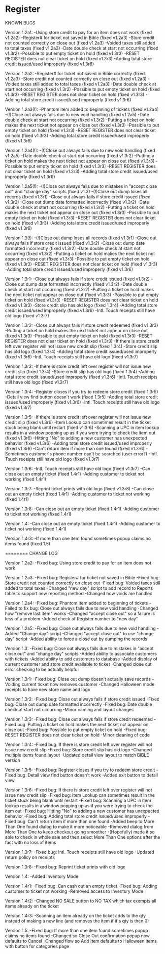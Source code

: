 Register
========
KNOWN BUGS

Version 1.2a1:
	-Using store credit to pay for an item does not work (fixed v1.2a2)
	-Register# for ticket not saved in Bible (fixed v1.2a3)
	-Store credit not counted correctly on close out (fixed v1.2a3)
	-Voided taxes still added to total taxes (fixed v1.2a3)
	-Date double check at start not occurring (fixed v1.3r2)
	-Possible to put empty ticket on hold (fixed v1.3r3)
	-RESET REGISTER does not clear ticket on hold (fixed v1.3r3)
	-Adding total store credit issued/used improperly (fixed v1.3r6)

Version 1.2a2:
	-Register# for ticket not saved in Bible correctly (fixed v1.2a3)
	-Store credit not counted correctly on close out (fixed v1.2a3)
	-Voided taxes still added to total taxes (fixed v1.2a3)
	-Date double check at start not occurring (fixed v1.3r2)
	-Possible to put empty ticket on hold (fixed v1.3r3)
	-RESET REGISTER does not clear ticket on hold (fixed v1.3r3)
	-Adding total store credit issued/used improperly (fixed v1.3r6)

Version 1.2a3(!):
	-Phantom item added to beginning of tickets (fixed v1.2a4)
	-(!)Close out always fails due to new void handling (fixed v1.2a5)
	-Date double check at start not occurring (fixed v1.3r2)
	-Putting a ticket on hold makes the next ticket not appear on close out (fixed v1.3r3)
	-Possible to put empty ticket on hold (fixed v1.3r3)
	-RESET REGISTER does not clear ticket on hold (fixed v1.3r3)
	-Adding total store credit issued/used improperly (fixed v1.3r6)

Version 1.2a4(!):
	-(!)Close out always fails due to new void handling (fixed v1.2a5)
	-Date double check at start not occurring (fixed v1.3r2)
	-Putting a ticket on hold makes the next ticket not appear on close out (fixed v1.3r3)
	-Possible to put empty ticket on hold (fixed v1.3r3)
	-RESET REGISTER does not clear ticket on hold (fixed v1.3r3)
	-Adding total store credit issued/used improperly (fixed v1.3r6)

Version 1.2a5(!):
	-(!)Close out always fails due to mistakes in "accept close out" and "change day" scripts (fixed v1.3)
	-(!)Close out dump loses all records (fixed v1.3r1)
	-Close out always fails if store credit issued (fixed v1.3r2)
	-Close out dump date formatted incorrectly (fixed v1.3r2)
	-Date double check at start not occurring (fixed v1.3r2)
	-Putting a ticket on hold makes the next ticket not appear on close out (fixed v1.3r3)
	-Possible to put empty ticket on hold (fixed v1.3r3)
	-RESET REGISTER does not clear ticket on hold (fixed v1.3r3)
	-Adding total store credit issued/used improperly (fixed v1.3r6)

Version 1.3(!):
	-(!)Close out dump loses all records (fixed v1.3r1)
	-Close out always fails if store credit issued (fixed v1.3r2)
	-Close out dump date formatted incorrectly (fixed v1.3r2)
	-Date double check at start not occurring (fixed v1.3r2)
	-Putting a ticket on hold makes the next ticket not appear on close out (fixed v1.3r3)
	-Possible to put empty ticket on hold (fixed v1.3r3)
	-RESET REGISTER does not clear ticket on hold (fixed v1.3r3)
	-Adding total store credit issued/used improperly (fixed v1.3r6)

Version 1.3r1:
	-Close out always fails if store credit issued (fixed v1.3r2)
	-Close out dump date formatted incorrectly (fixed v1.3r2)
	-Date double check at start not occurring (fixed v1.3r2)
	-Putting a ticket on hold makes the next ticket not appear on close out (fixed v1.3r3)
	-Possible to put empty ticket on hold (fixed v1.3r3)
	-RESET REGISTER does not clear ticket on hold (fixed v1.3r3)
	-Store credit slip has old logo (fixed 1.3r4)
	-Adding total store credit issued/used improperly (fixed v1.3r6)
	-Intl. Touch receipts still have old logo (fixed v1.3r7)

Version 1.3r2:
	-Close out always fails if store credit redeemed (fixed v1.3r3)
	-Putting a ticket on hold makes the next ticket not appear on close out (fixed v1.3r3)
	-Possible to put empty ticket on hold (fixed v1.3r3)
	-RESET REGISTER does not clear ticket on hold (fixed v1.3r3)
	-If there is store credit left over register will not issue new credit slip (fixed 1.3r4)
	-Store credit slip has old logo (fixed 1.3r4)
	-Adding total store credit issued/used improperly (fixed v1.3r6)
	-Intl. Touch receipts still have old logo (fixed v1.3r7)

Version 1.3r3:
	-If there is store credit left over register will not issue new credit slip (fixed 1.3r4)
	-Store credit slip has old logo (fixed 1.3r4)
	-Adding total store credit issued/used improperly (fixed v1.3r6)
	-Intl. Touch receipts still have old logo (fixed v1.3r7)

Version 1.3r4:
	-Register closes if you try to redeem store credit (fixed 1.3r5)
	-Detail view find button doesn't work (fixed 1.3r5)
	-Adding total store credit issued/used improperly (fixed v1.3r6)
	-Intl. Touch receipts still have old logo (fixed v1.3r7)

Version 1.3r5:
	-If there is store credit left over register will not issue new credit slip (fixed v1.3r6)
	-Item Lookup can sometimes result in the ticket stuck being blank until restart (fixed v1.3r6)
	-Scanning a UPC in item lookup results in a window popping up as if you were trying to check the item out (fixed v1.3r6)
	-Hitting "No" to adding a new customer has unexpected behavior (fixed v1.3r6)
 	-Adding total store credit issued/used improperly (fixed v1.3r6)
	-Can't return item if more than one found (fixed v1.3r6)
	-Sometimes customer's phone number can't be searched (user error?)
	-Intl. Touch receipts still have old logo (fixed v1.3r7)

Version 1.3r6:
	-Intl. Touch receipts still have old logo (fixed v1.3r7)
	-Can close out an empty ticket (fixed 1.4r1)
	-Adding customer to ticket not working (fixed 1.4r1)

Version 1.3r7:
	-Reprint ticket prints with old logo (fixed v1.3r8)
	-Can close out an empty ticket (fixed 1.4r1)
	-Adding customer to ticket not working (fixed 1.4r1)

Version 1.3r8:
	-Can close out an empty ticket (fixed 1.4r1)
	-Adding customer to ticket not working (fixed 1.4r1)

Version 1.4:
	-Can close out an empty ticket (fixed 1.4r1)
	-Adding customer to ticket not working (fixed 1.4r1)

Version 1.4r3:
	-If more than one item found sometimes popup claims no items found (fixed 1.5)

========
CHANGE LOG


Version 1.2a2:
	-Fixed bug: Using store credit to pay for an item does not work

Version 1.2a3:
	-Fixed bug: Register# for ticket not saved in Bible
	-Fixed bug: Store credit not counted correctly on close out
	-Fixed bug: Voided taxes still added to total taxes
	-Changed "new day" script to add record to Reports table to support new reporting method
	-Changed how voids are handled

Version 1.2a4:
	-Fixed bug: Phantom item added to beginning of tickets
	-Failed to fix bug: Close out always fails due to new void handling
	-Changed how "remove last item" works
	-Changed "accept close out" so a failure is less of a problem
	-Added check of Register number to "new day"

Version 1.2a5:
	-Fixed bug: Close out always fails due to new void handling
	-Added "Change day" script
	-Changed "accept close out" to use "change day" script
	-Added ability to force a close out by dumping the records

Version 1.3:
	-Fixed bug: Close out always fails due to mistakes in "accept close out" and "change day" scripts
	-Added ability to associate customers with tickets
	-Added ability to add customers to database
	-Added display of current customer and store credit available to ticket
	-Changed close out error checking to be actually helpful

Version 1.3r1:
	-Fixed bug: Close out dump doesn't actually save records
	-Voiding current ticket now removes customer
	-Changed Halloween mode receipts to have new store name and logo

Version 1.3r2:
	-Fixed bug: Close out always fails if store credit issued
	-Fixed bug: Close out dump date formatted incorrectly
	-Fixed bug: Date double check at start not occurring
	-Minor naming and layout changes

Version 1.3r3:
	-Fixed bug: Close out always fails if store credit redeemed
	-Fixed bug: Putting a ticket on hold makes the next ticket not appear on close out
	-Fixed bug: Possible to put empty ticket on hold
	-Fixed bug: RESET REGISTER does not clear ticket on hold
	-Minor cleaning of code

Version 1.3r4:
	-Fixed bug: If there is store credit left over register will not issue new credit slip
	-Fixed bug: Store credit slip has old logo
	-Changed multiple items found layout
	-Updated detail view layout to match BIBLE version

Version 1.3r5:
	-Fixed bug: Register closes if you try to redeem store credit
	-Fixed bug: Detail view find button doesn't work
	-Added exit button to detail view

Version 1.3r6:
	-Fixed bug: If there is store credit left over register will not issue new credit slip
	-Fixed bug: Item Lookup can sometimes result in the ticket stuck being blank until restart
	-Fixed bug: Scanning a UPC in item lookup results in a window popping up as if you were trying to check the item out
	-Fixed bug: Hitting "No" to adding a new customer has unexpected behavior
	-Fixed bug: Adding total store credit issued/used improperly
	-Fixed bug: Can't return item if more than one found
	-Added beep to More Than One found dialog to make it more noticeable
	-Removed dialog from More Than One to keep checkout going smoother
	-(Hopefully) made it so able to check in whole sale and then select More Than One options after the fact with no loss of items

Version 1.3r7:
	-Fixed bug: Intl. Touch receipts still have old logo
	-Updated return policy on receipts

Version 1.3r8:
	-Fixed bug: Reprint ticket prints with old logo

Version 1.4:
	-Added Inventory Mode

Version 1.4r1:
	-Fixed bug: Can cash out an empty ticket
	-Fixed bug: Adding customer to ticket not working
	-Removed access to Inventory Mode

Version 1.4r2:
	-Changed NO SALE button to NO TAX which tax exempts all items already on the ticket

Version 1.4r3:
	-Scanning an item already on the ticket adds to the qty instead of making a new line (and removes the item if it's qty is then 0)

Version 1.5:
	-Fixed bug: If more than one item found sometimes popup claims no items found
	-Changed so Close Out confirmation popup now defaults to Cancel
	-Changed flow so Add Item defaults to Halloween items with button for categories page
